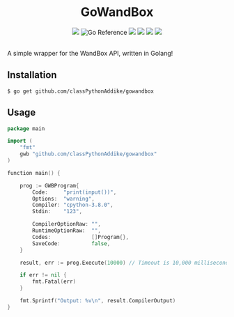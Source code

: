 <h1 align="center">GoWandBox</h1>

<div align="center">
  <img src="https://img.shields.io/github/languages/top/classPythonAddike/gowandbox">
  <img src="https://pkg.go.dev/badge/github.com/classPythonAddike/gowandbox.svg" alt="Go Reference">
  <img src="https://goreportcard.com/badge/github.com/classPythonAddike/gowandbox">
  <img src="https://sourcegraph.com/github.com/classPythonAddike/gowandbox/-/badge.svg">
  <img src="https://www.codetriage.com/classpythonaddike/gowandbox/badges/users.svg">
  <img src="https://img.shields.io/github/license/classPythonAddike/gowandbox">
</div>

<br>

A simple wrapper for the WandBox API, written in Golang!

## Installation

`$ go get github.com/classPythonAddike/gowandbox`


## Usage

```go
package main

import (
    "fmt"
    gwb "github.com/classPythonAddike/gowandbox"
)

function main() {

    prog := GWBProgram{
        Code:     "print(input())",
        Options:  "warning",
        Compiler: "cpython-3.8.0",
        Stdin:    "123",

        CompilerOptionRaw: "",
        RuntimeOptionRaw:  "",
        Codes:             []Program{},
        SaveCode:          false,
    }

    result, err := prog.Execute(10000) // Timeout is 10,000 milliseconds

    if err != nil {
        fmt.Fatal(err)
    }

    fmt.Sprintf("Output: %v\n", result.CompilerOutput)
}
```
